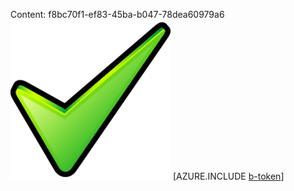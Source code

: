Content: f8bc70f1-ef83-45ba-b047-78dea60979a6![image](bde83650-fd53-42c7-ae7f-afd1acfe93f0.png)
[AZURE.INCLUDE [b-token](fd222052-5f71-451d-b954-32bf68ec6f40.md)]
